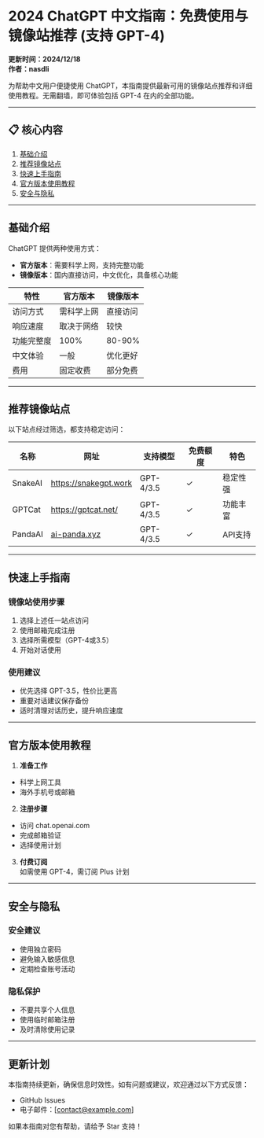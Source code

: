 # 2024 ChatGPT 中文指南：免费使用与镜像站推荐 (支持 GPT-4)

**更新时间：2024/12/18**  
**作者：nasdli**

为帮助中文用户便捷使用 ChatGPT，本指南提供最新可用的镜像站点推荐和详细使用教程。无需翻墙，即可体验包括 GPT-4 在内的全部功能。

---

## 📋 核心内容
1. [基础介绍](#基础介绍)
2. [推荐镜像站点](#推荐镜像站点)
3. [快速上手指南](#快速上手指南)
4. [官方版本使用教程](#官方版本使用教程)
5. [安全与隐私](#安全与隐私)

---

## 基础介绍

ChatGPT 提供两种使用方式：
- **官方版本**：需要科学上网，支持完整功能
- **镜像版本**：国内直接访问，中文优化，具备核心功能

|特性|官方版本|镜像版本|
|---|---|---|
|访问方式|需科学上网|直接访问|
|响应速度|取决于网络|较快|
|功能完整度|100%|80-90%|
|中文体验|一般|优化更好|
|费用|固定收费|部分免费|

---

## 推荐镜像站点

以下站点经过筛选，都支持稳定访问：

| 名称 | 网址 | 支持模型 | 免费额度 | 特色 |
|---|---|---|---|---|
| SnakeAI | https://snakegpt.work | GPT-4/3.5 | ✓ | 稳定性强 |
| GPTCat | https://gptcat.net/ | GPT-4/3.5 | ✓ | 功能丰富 |
| PandaAI | [ai-panda.xyz](https://gptpanda.net/login?invite_code=34137c47) | GPT-4/3.5 | ✓ | API支持 |

---

## 快速上手指南

### 镜像站使用步骤
1. 选择上述任一站点访问
2. 使用邮箱完成注册
3. 选择所需模型（GPT-4或3.5）
4. 开始对话使用

### 使用建议
- 优先选择 GPT-3.5，性价比更高
- 重要对话建议保存备份
- 适时清理对话历史，提升响应速度

---

## 官方版本使用教程

1. **准备工作**
  - 科学上网工具
  - 海外手机号或邮箱

2. **注册步骤**
  - 访问 chat.openai.com
  - 完成邮箱验证
  - 选择使用计划

3. **付费订阅**  
  如需使用 GPT-4，需订阅 Plus 计划

---

## 安全与隐私

### 安全建议
- 使用独立密码
- 避免输入敏感信息
- 定期检查账号活动

### 隐私保护
- 不要共享个人信息
- 使用临时邮箱注册
- 及时清除使用记录

---

## 更新计划

本指南持续更新，确保信息时效性。如有问题或建议，欢迎通过以下方式反馈：
- GitHub Issues
- 电子邮件：[contact@example.com]

如果本指南对您有帮助，请给予 Star 支持！
